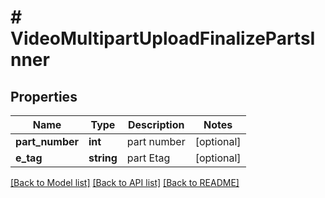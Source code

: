 # # VideoMultipartUploadFinalizePartsInner

## Properties

Name | Type | Description | Notes
------------ | ------------- | ------------- | -------------
**part_number** | **int** | part number | [optional]
**e_tag** | **string** | part Etag | [optional]

[[Back to Model list]](../../README.md#models) [[Back to API list]](../../README.md#endpoints) [[Back to README]](../../README.md)
